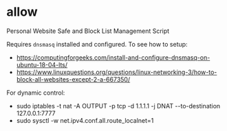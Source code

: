 # allow
Personal Website Safe and Block List Management Script

Requires `dnsmasq` installed and configured. To see how to setup:
- https://computingforgeeks.com/install-and-configure-dnsmasq-on-ubuntu-18-04-lts/
- https://www.linuxquestions.org/questions/linux-networking-3/how-to-block-all-websites-except-2-a-667350/


For dynamic control:
- sudo iptables -t nat -A OUTPUT -p tcp -d 1.1.1.1 -j DNAT --to-destination 127.0.0.1:7777
- sudo sysctl -w net.ipv4.conf.all.route_localnet=1
